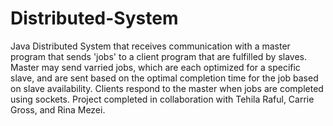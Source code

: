 # Distributed-System

Java Distributed System that receives communication with a master program that sends 'jobs' to a client program that are fulfilled by slaves. Master may send varried jobs, which are each optimized for a specific slave, and are sent based on the optimal completion time for the job based on slave availability. Clients respond to the master when jobs are completed using sockets.
Project completed in collaboration with Tehila Raful, Carrie Gross, and Rina Mezei.
